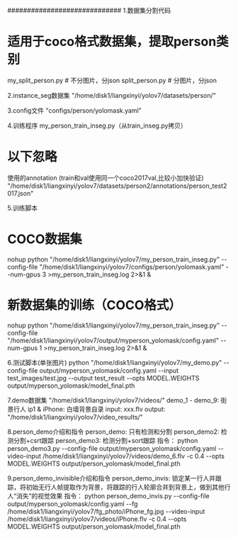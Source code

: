 #############################
1.数据集分割代码
# 适用于coco格式数据集，提取person类别
my_split_person.py    # 不分图片，分json
split_person.py    # 分图片，分json

2.instance_seg数据集
"/home/disk1/liangxinyi/yolov7/datasets/person/"

3.config文件
"configs/person/yolomask.yaml"

4.训练程序
my_person_train_inseg.py（从train_inseg.py拷贝）
# 以下忽略
使用的annotation (train和val使用同一个coco2017val,比较小加快验证)
"/home/disk1/liangxinyi/yolov7/datasets/person2/annotations/person_test2017.json"

5.训练脚本
# COCO数据集
nohup python "/home/disk1/liangxinyi/yolov7/my_person_train_inseg.py"  --config-file "/home/disk1/liangxinyi/yolov7/configs/person/yolomask.yaml" --num-gpus 3 >my_person_train_inseg.log 2>&1 &
# 新数据集的训练（COCO格式）
nohup python "/home/disk1/liangxinyi/yolov7/my_person_train_inseg.py"  --config-file "/home/disk1/liangxinyi/yolov7/output/myperson_yolomask/config.yaml" --num-gpus 1 >my_person_train_inseg.log 2>&1 &

6.测试脚本(单张图片)
python "/home/disk1/liangxinyi/yolov7/my_demo.py" --config-file output/myperson_yolomask/config.yaml --input test_images/test.jpg --output test_result --opts MODEL.WEIGHTS output/myperson_yolomask/model_final.pth

7.demo数据集
"/home/disk1/liangxinyi/yolov7/videos/"
demo_1 - demo_9: 街景行人
ip1 & iPhone: 白墙背景自录
input: xxx.flv
output: "/home/disk1/liangxinyi/yolov7/video_results/"

8.person_demo介绍和指令
person_demo: 只有检测和分割
person_demo2: 检测分割+csrt跟踪
person_demo3: 检测分割+sort跟踪
指令：
python person_demo3.py --config-file output/myperson_yolomask/config.yaml  --video-input /home/disk1/liangxinyi/yolov7/videos/demo_6.flv -c 0.4 --opts MODEL.WEIGHTS output/person_yolomask/model_final.pth

9.person_demo_invisible介绍和指令
person_demo_invis: 锁定某一行人并跟踪，将初始无行人帧提取作为背景，将跟踪的行人轮廓合并到背景上，做到其他行人“消失”的视觉效果
指令：
python person_demo_invis.py --config-file output/myperson_yolomask/config.yaml --fg /home/disk1/liangxinyi/yolov7/fg_photo/iPhone_fg.jpg --video-input /home/disk1/liangxinyi/yolov7/videos/iPhone.flv -c 0.4 --opts MODEL.WEIGHTS output/person_yolomask/model_final.pth